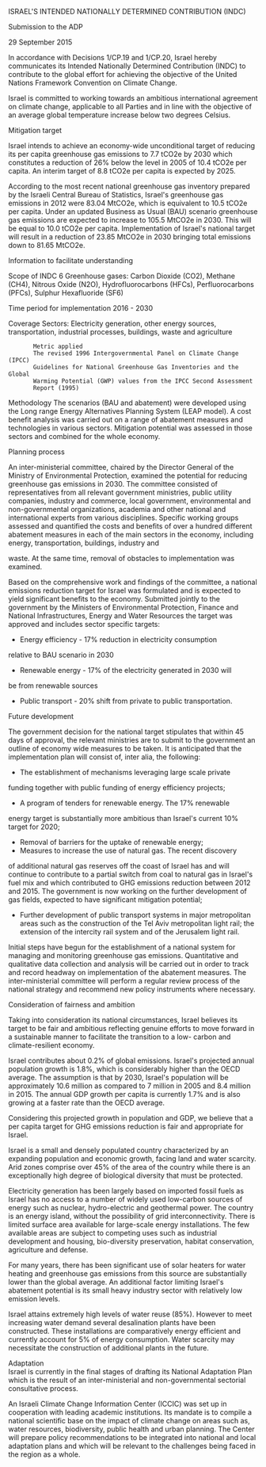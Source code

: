 <meta http-equiv='Content-Type' content='text/html; charset=utf-8'> 

 

ISRAEL'S INTENDED NATIONALLY DETERMINED CONTRIBUTION (INDC) 

 

Submission to the ADP 

29 September 2015 

 
In accordance with Decisions 1/CP.19 and 1/CP.20, Israel hereby 
communicates its Intended Nationally Determined Contribution (INDC) 
to contribute to the global effort for achieving the objective of the 
United Nations Framework Convention on Climate Change.   
 
Israel is committed to working towards an ambitious international 
agreement on climate change, applicable to all Parties and in line with 
the objective of an average global temperature increase below two 
degrees Celsius. 
 
Mitigation target 
 
Israel intends to achieve an economy-wide unconditional target of reducing its 
per capita greenhouse gas emissions to 7.7 tCO2e by 2030 which 
constitutes a reduction of 26% below the level in 2005 of 10.4 tCO2e per 
capita. An interim target of 8.8 tCO2e per capita is expected by 2025.  
 
According to the most recent national greenhouse gas inventory 
prepared by the Israeli Central Bureau of Statistics, Israel's greenhouse 
gas emissions in 2012 were 83.04 MtCO2e, which is equivalent to 10.5 
tCO2e per capita. Under an updated Business as Usual (BAU) scenario 
greenhouse gas emissions are expected to increase to 105.5 MtCO2e in 
2030. This will be equal to 10.0 tCO2e per capita. Implementation of 
Israel's national target will result in a reduction of 23.85 MtCO2e in 2030 
bringing total emissions down to 81.65 MtCO2e.    
 
  
 
 
 

Information to facilitate understanding 
  
Scope of INDC 
6 Greenhouse gases: Carbon Dioxide (CO2), Methane (CH4), Nitrous 
Oxide (N2O), Hydrofluorocarbons (HFCs), Perfluorocarbons (PFCs), 
Sulphur Hexafluoride (SF6)   
 
Time period for implementation 
 2016 - 2030  
 
Coverage 
Sectors: Electricity generation, other energy sources, transportation, 
industrial processes, buildings, waste and agriculture 

 
           Metric applied  
           The revised 1996 Intergovernmental Panel on Climate Change (IPCC) 
           Guidelines for National Greenhouse Gas Inventories and the Global     
           Warming Potential (GWP) values from the IPCC Second Assessment     
           Report (1995) 
            

Methodology 
The scenarios (BAU and abatement) were developed using the Long 
range Energy Alternatives Planning System (LEAP model).  A cost benefit 
analysis was carried out on a range of abatement measures and 
technologies in various sectors. Mitigation potential was assessed in 
those sectors and combined for the whole economy.  
 

Planning process 

An inter-ministerial committee, chaired by the Director General of the 
Ministry of Environmental Protection, examined the potential for 
reducing greenhouse gas emissions in 2030. The committee consisted of 
representatives from all relevant government ministries, public utility 
companies, industry and commerce, local government, environmental 
and non-governmental organizations, academia and other national and 
international experts from various disciplines. Specific working groups 
assessed and quantified the costs and benefits of over a hundred 
different abatement measures in each of the main sectors in the 
economy, including energy, transportation, buildings, industry and 
 

waste. At the same time, removal of obstacles to implementation was 
examined.  
 
Based on the comprehensive work and findings of the committee, a 
national emissions reduction target for Israel was formulated and is 
expected to yield significant benefits to the economy. Submitted jointly 
to the government by the Ministers of Environmental Protection, 
Finance and National Infrastructures, Energy and Water Resources the 
target was approved and includes sector specific targets:  

*  Energy efficiency - 17% reduction in electricity consumption 

relative to BAU scenario in 2030 

*  Renewable energy - 17% of the electricity generated in 2030 will 

be from renewable sources 

*  Public transport - 20% shift from private to public transportation.   

 
 
Future development 
 
The government decision for the national target stipulates that within 45 
days of approval, the relevant ministries are to submit to the 
government an outline of economy wide measures to be taken. It is 
anticipated that the implementation plan will consist of, inter alia, the 
following: 

*  The establishment of mechanisms leveraging large scale private 

funding together with public funding of energy efficiency projects; 

*  A program of tenders for renewable energy. The 17% renewable 

energy target is substantially more ambitious than Israel's current 
10% target for 2020; 

*  Removal of barriers for the uptake of renewable energy; 
*  Measures to increase the use of natural gas. The recent discovery 

of additional natural gas reserves off the coast of Israel has and 
will continue to contribute to a partial switch from coal to natural 
gas in Israel's fuel mix and which contributed to GHG emissions 
reduction between 2012 and 2015. The government is now 
working on the further development of gas fields, expected to 
have significant mitigation potential; 

*  Further development of public transport systems in major 
metropolitan areas such as the construction of the Tel Aviv 
metropolitan light rail; the extension of the intercity rail system 
and of the Jerusalem light rail. 
 

 
Initial steps have begun for the establishment of a national system for 
managing and monitoring greenhouse gas emissions. Quantitative and 
qualitative data collection and analysis will be carried out in order to 
track and record headway on implementation of the abatement 
measures.  The inter-ministerial committee will perform a regular review 
process of the national strategy and recommend new policy instruments 
where necessary.   
  
Consideration of fairness and ambition 

Taking into consideration its national circumstances, Israel believes its 
target to be fair and ambitious reflecting genuine efforts to move 
forward in a sustainable manner to facilitate the transition to a low-
carbon and climate-resilient economy.  
 
Israel contributes about 0.2% of global emissions. Israel's projected 
annual population growth is 1.8%, which is considerably higher than the 
OECD average. The assumption is that by 2030, Israel's population will 
be approximately 10.6 million as compared to 7 million in 2005 and 8.4 
million in 2015. The annual GDP growth per capita is currently 1.7% and 
is also growing at a faster rate than the OECD average. 
 
Considering this projected growth in population and GDP, we believe 
that a per capita target for GHG emissions reduction is fair and 
appropriate for Israel. 
   
Israel is a small and densely populated country characterized by an 
expanding population and economic growth, facing land and water 
scarcity. Arid zones comprise over 45% of the area of the country while 
there is an exceptionally high degree of biological diversity that must be 
protected. 
  
Electricity generation has been largely based on imported fossil fuels as 
Israel has no access to a number of widely used low-carbon sources of 
energy  such as nuclear, hydro-electric and geothermal power. The 
country is an energy island, without the possibility of grid 
interconnectivity.  There is limited surface area available for large-scale 
energy installations. The few available areas are subject to competing 
uses such as industrial development and housing, bio-diversity 
preservation, habitat conservation, agriculture and defense.  
 

For many years, there has been significant use of solar heaters for water 
heating and greenhouse gas emissions from this source are substantially 
lower than the global average.  An additional factor limiting Israel's 
abatement potential is its small heavy industry sector with relatively low 
emission levels.  
 
Israel attains extremely high levels of water reuse (85%). However to 
meet increasing water demand several desalination plants have been 
constructed. These installations are comparatively energy efficient and 
currently account for 5% of energy consumption. Water scarcity may 
necessitate the construction of additional plants in the future.  
 
 
Adaptation   
Israel is currently in the final stages of drafting its National Adaptation 
Plan which is the result of an inter-ministerial and non-governmental 
sectorial consultative process. 
 

 

An Israeli Climate Change Information Center (ICCIC) was set up in 
cooperation with leading academic institutions. Its mandate is to 
compile a national scientific base on the impact of climate change on 
areas such as, water resources, biodiversity, public health and urban 
planning. The Center will prepare policy recommendations to be 
integrated into national and local adaptation plans and which will be 
relevant to the challenges being faced in the region as a whole.  
 
 


